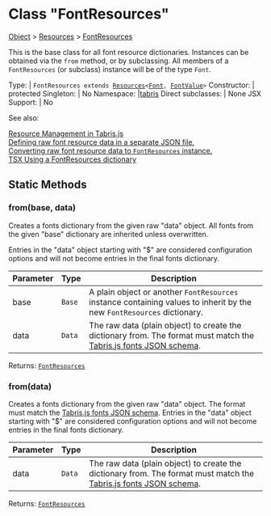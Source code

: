 ---
---
# Class "FontResources"

<a href="https://developer.mozilla.org/en-US/docs/Web/JavaScript/Reference/Global_Objects/Object" title="View &quot;Object&quot; on MDN">Object</a> > <a href="Resources.html" title="Resources Class Reference">Resources</a> > <a href="#" >FontResources</a>

This is the base class for all font resource dictionaries. Instances can be obtained via the `from` method, or by subclassing. All members of a `FontResources` (or subclass) instance will be of the type `Font`.


Type: | <code style="white-space: nowrap">FontResources extends <a href="Resources.html" title="Resources Class Reference">Resources</a>&lt;<a href="Font.html" title="Font Class Reference">Font</a>, <a href="../types.html#fontvalue" title="FontValue Type Reference">FontValue</a>&gt;</code>
Constructor: | protected
Singleton: | No
Namespace: |<a href="../modules.html#startup" >tabris</a>
Direct subclasses: | None
JSX Support: | No


See also:
  
[Resource Management in Tabris.js](../resource-management.md)  
[Defining raw font resource data in a separate JSON file.](https://github.com/eclipsesource/tabris-js/blob/v3.5.0/snippets/resources/fonts.json)  
[Converting raw font resource data to `FontResources` instance.](https://github.com/eclipsesource/tabris-js/blob/v3.5.0/snippets/resources/index.ts)  
[<span class='language tsx'>TSX</span> Using a FontResources dictionary](https://playground.tabris.com/?gitref=v3.5.0&snippet=resource-management.tsx)

## Static Methods

### from(base, data)



Creates a fonts dictionary from the given raw "data" object. All fonts from the given "base" dictionary are inherited unless overwritten.

Entries in the "data" object starting with "$" are considered configuration options and will not become entries in the final fonts dictionary.


Parameter|Type|Description
-|-|-
base | <code style="white-space: nowrap">Base</code> | A plain object or another `FontResources` instance containing values to inherit by the new `FontResources` dictionary.
data | <code style="white-space: nowrap">Data</code> | The raw data (plain object) to create the dictionary from. The format must match the [Tabris.js fonts JSON schema](https://github.com/eclipsesource/tabris-js/blob/v3.5.0/schema/fonts.json).


Returns: <code style="white-space: nowrap"><a href="#" >FontResources</a></code>

### from(data)



Creates a fonts dictionary from the given raw "data" object. The format must match the [Tabris.js fonts JSON schema](https://github.com/eclipsesource/tabris-js/blob/v3.5.0/schema/fonts.json). Entries in the "data" object starting with "$" are considered configuration options and will not become entries in the final fonts dictionary.


Parameter|Type|Description
-|-|-
data | <code style="white-space: nowrap">Data</code> | The raw data (plain object) to create the dictionary from. The format must match the [Tabris.js fonts JSON schema](https://github.com/eclipsesource/tabris-js/blob/v3.5.0/schema/fonts.json).


Returns: <code style="white-space: nowrap"><a href="#" >FontResources</a></code>

